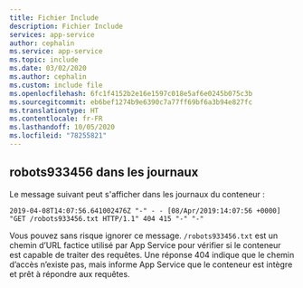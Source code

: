 ```yaml
---
title: Fichier Include
description: Fichier Include
services: app-service
author: cephalin
ms.service: app-service
ms.topic: include
ms.date: 03/02/2020
ms.author: cephalin
ms.custom: include file
ms.openlocfilehash: 6fc1f4152b2e16e1597c018e5af6e0245b075c3b
ms.sourcegitcommit: eb6bef1274b9e6390c7a77ff69bf6a3b94e827fc
ms.translationtype: HT
ms.contentlocale: fr-FR
ms.lasthandoff: 10/05/2020
ms.locfileid: "78255821"
---
```

## <a name="robots933456-in-logs"></a>robots933456 dans les journaux

Le message suivant peut s'afficher dans les journaux du conteneur :

```
2019-04-08T14:07:56.641002476Z "-" - - [08/Apr/2019:14:07:56 +0000] "GET /robots933456.txt HTTP/1.1" 404 415 "-" "-"
```

Vous pouvez sans risque ignorer ce message. `/robots933456.txt` est un chemin d’URL factice utilisé par App Service pour vérifier si le conteneur est capable de traiter des requêtes. Une réponse 404 indique que le chemin d’accès n’existe pas, mais informe App Service que le conteneur est intègre et prêt à répondre aux requêtes.

